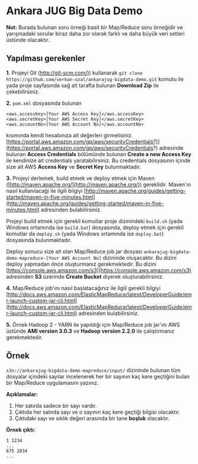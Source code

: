 Ankara JUG Big Data Demo
======================

**Not:** Burada bulunan soru örneği basit bir Map/Reduce soru örneğidir ve yarışmadaki sorular biraz daha zor olarak farklı ve daha büyük veri setleri üstünde olacaktır. 

Yapılması gerekenler
-----------

**1.** Projeyi Git ([http://git-scm.com/)](http://git-scm.com/)) kullanarak `git clone https://github.com/serkan-ozal/ankarajug-bigdata-demo.git` komutu ile yada proje sayfasında sağ alt tarafta bulunan **Download Zip** ile çekebilirsiniz. 

**2.** `pom.xml` dosyasında bulunan 

~~~
<aws.accessKey>[Your AWS Access Key]</aws.accessKey>
<aws.secretKey>[Your AWS Secret Key]</aws.secretKey>
<aws.accountNo>[Your AWS Account No]</aws.accountNo>
~~~

kısımında kendi hesabınıza ait değerleri girmelisiniz. [https://portal.aws.amazon.com/gp/aws/securityCredentials?)](https://portal.aws.amazon.com/gp/aws/securityCredentials?) adresinde bulunan **Access Credentials** bölümünde bulunan **Create a new Access Key** ile kendinize ait credentials yaratabilirsiniz. Bu credentials dosyasının içinde size ait AWS **Access Key** ve **Secret Key** bulunmaktadır.

**3.** Projeyi derlemek, build etmek ve deploy etmek için Maven ([http://maven.apache.org/](http://maven.apache.org/)) gereklidir. Maven'ın nasıl kullanılacaği ile ilgili bilgiyi [http://maven.apache.org/guides/getting-started/maven-in-five-minutes.html](http://maven.apache.org/guides/getting-started/maven-in-five-minutes.html) adresinden bulabilirsiniz.

Projeyi build etmek için gerekli komutlar proje dizinindeki `build.sh` (yada Windows ortamında ise `build.bat`) dosyasında, deploy etmek için gerekli komutlar da `deploy.sh` (yada Windows ortamında ise `deploy.bat`) dosyasında bulunmaktadır.

Deploy sonucu size ait olan Map/Reduce job jar dosyası `ankarajug-bigdata-demo-mapreduce-[Your AWS Account No]` dizininde oluşacaktır. Bu dizini deploy yapmadan önce oluşturmanız gerekmektedir. Bu dizini [https://console.aws.amazon.com/s3](https://console.aws.amazon.com/s3) adresinden **S3** üzerinde **Create Bucket** diyerek oluşturabilirsiniz.

**4.** Map/Reduce job'ını nasıl başlatacağınız ile ilgili gerekli bilgiyi [http://docs.aws.amazon.com/ElasticMapReduce/latest/DeveloperGuide/emr-launch-custom-jar-cli.html](http://docs.aws.amazon.com/ElasticMapReduce/latest/DeveloperGuide/emr-launch-custom-jar-cli.html) adresinden bulabilirsiniz.

**5.** Örnek Hadoop 2 - YARN ile yapıldığı için Map/Reduce job jar'ını AWS üstünde **AMI version 3.0.3** ve **Hadoop version 2.2.0** ile çalıştırmanız gerekmektedir.

Örnek
-----------
`s3n://ankarajug-bigdata-demo-mapreduce/input/` dizininde bulunan tüm dosyalar içindeki sayılar incelenerek her bir sayının kaç kere geçtiğini bulan bir Map/Reduce uygulamasını yazınız. 

**Açıklamalar:**

1. Her satırda sadece bir sayı vardır. 
2. Çıktıda her satırda sayı ve o sayının kaç kere geçtiği bilgisi olacaktır. 
3. Çıktıdaki sayı ve sıklık değeri arasında bir tane **boşluk** olacaktır. 

**Örnek çıktı:**

~~~
1 1234
...
675 2034
...
~~~



